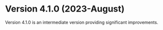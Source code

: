 # Version 4.1.0 (2023-August)

Version 4.1.0 is an intermediate version providing significant improvements.

